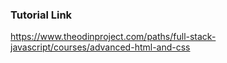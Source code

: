 ### Tutorial Link
https://www.theodinproject.com/paths/full-stack-javascript/courses/advanced-html-and-css
